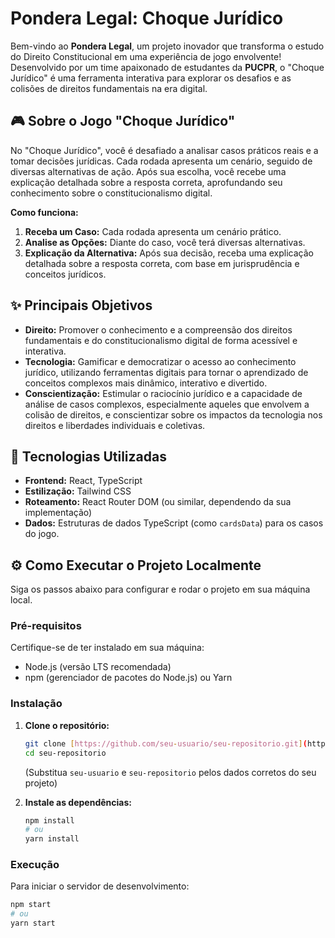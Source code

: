 # Pondera Legal: Choque Jurídico

 Bem-vindo ao **Pondera Legal**, um projeto inovador que transforma o estudo do Direito Constitucional em uma experiência de jogo envolvente! Desenvolvido por um time apaixonado de estudantes da **PUCPR**, o "Choque Jurídico" é uma ferramenta interativa para explorar os desafios e as colisões de direitos fundamentais na era digital.

## 🎮 Sobre o Jogo "Choque Jurídico"

No "Choque Jurídico", você é desafiado a analisar casos práticos reais e a tomar decisões jurídicas. Cada rodada apresenta um cenário, seguido de diversas alternativas de ação. Após sua escolha, você recebe uma explicação detalhada sobre a resposta correta, aprofundando seu conhecimento sobre o constitucionalismo digital.

**Como funciona:**
1.  **Receba um Caso:** Cada rodada apresenta um cenário prático.
2.  **Analise as Opções:** Diante do caso, você terá diversas alternativas.
3.  **Explicação da Alternativa:** Após sua decisão, receba uma explicação detalhada sobre a resposta correta, com base em jurisprudência e conceitos jurídicos.

## ✨ Principais Objetivos

* **Direito:** Promover o conhecimento e a compreensão dos direitos fundamentais e do constitucionalismo digital de forma acessível e interativa.
* **Tecnologia:** Gamificar e democratizar o acesso ao conhecimento jurídico, utilizando ferramentas digitais para tornar o aprendizado de conceitos complexos mais dinâmico, interativo e divertido.
* **Conscientização:** Estimular o raciocínio jurídico e a capacidade de análise de casos complexos, especialmente aqueles que envolvem a colisão de direitos, e conscientizar sobre os impactos da tecnologia nos direitos e liberdades individuais e coletivas.

## 🚀 Tecnologias Utilizadas

* **Frontend:** React, TypeScript
* **Estilização:** Tailwind CSS
* **Roteamento:** React Router DOM (ou similar, dependendo da sua implementação)
* **Dados:** Estruturas de dados TypeScript (como `cardsData`) para os casos do jogo.

## ⚙️ Como Executar o Projeto Localmente

Siga os passos abaixo para configurar e rodar o projeto em sua máquina local.

### Pré-requisitos

Certifique-se de ter instalado em sua máquina:
* Node.js (versão LTS recomendada)
* npm (gerenciador de pacotes do Node.js) ou Yarn

### Instalação

1.  **Clone o repositório:**
    ```bash
    git clone [https://github.com/seu-usuario/seu-repositorio.git](https://github.com/seu-usuario/seu-repositorio.git)
    cd seu-repositorio
    ```
    (Substitua `seu-usuario` e `seu-repositorio` pelos dados corretos do seu projeto)

2.  **Instale as dependências:**
    ```bash
    npm install
    # ou
    yarn install
    ```

### Execução

Para iniciar o servidor de desenvolvimento:
```bash
npm start
# ou
yarn start
